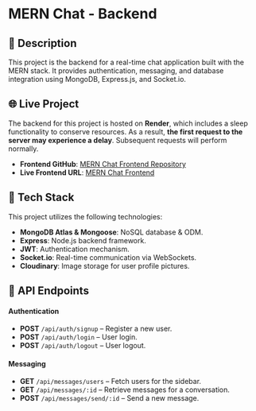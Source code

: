 # MERN Chat - Backend

## 📌 Description

This project is the backend for a real-time chat application built with the MERN stack. It provides authentication, messaging, and database integration using MongoDB, Express.js, and Socket.io.

## 🌐 Live Project

The backend for this project is hosted on **Render**, which includes a sleep functionality to conserve resources. As a result, **the first request to the server may experience a delay**. Subsequent requests will perform normally.

- **Frontend GitHub**: [MERN Chat Frontend Repository](https://github.com/SziNo/mern-chat-frontend)
- **Live Frontend URL**: [MERN Chat Frontend](https://mern-chat-frontend-lemon.vercel.app/)

## 🚀 Tech Stack

This project utilizes the following technologies:

- **MongoDB Atlas & Mongoose**: NoSQL database & ODM.
- **Express**: Node.js backend framework.
- **JWT**: Authentication mechanism.
- **Socket.io**: Real-time communication via WebSockets.
- **Cloudinary**: Image storage for user profile pictures.

## 📑 API Endpoints

#### Authentication

- **POST** `/api/auth/signup` – Register a new user.
- **POST** `/api/auth/login` – User login.
- **POST** `/api/auth/logout` – User logout.

#### Messaging

- **GET** `/api/messages/users` – Fetch users for the sidebar.
- **GET** `/api/messages/:id` – Retrieve messages for a conversation.
- **POST** `/api/messages/send/:id` – Send a new message.

